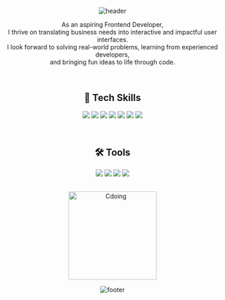 
<div align=center>

![header](https://capsule-render.vercel.app/api?type=waving&color=gradient&customColorList=18&height=250&section=header&text=Hi,%20I'm%20Hyojin&fontSize=80&fontColor=524152)

As an aspiring Frontend Developer,
<br>
I thrive on translating business needs into interactive and impactful user interfaces.
<br>
I look forward to solving real-world problems, learning from experienced developers, 
<br>
and bringing fun ideas to life through code.

<br>

 ## <strong>🚀 Tech Skills</strong>
<img src="https://img.shields.io/badge/HTML-E34F26?style=for-the-badge&logo=HTML5&logoColor=white"> <img src="https://img.shields.io/badge/CSS-1572B6?style=for-the-badge&logo=CSS3&logoColor=white"> <img src="https://img.shields.io/badge/JavaScript-F7DF1E?style=for-the-badge&logo=JavaScript&logoColor=white"> <img src="https://img.shields.io/badge/TypeScript-3178C6?style=for-the-badge&logo=TypeScript&logoColor=white"> <img src="https://img.shields.io/badge/React-61DAFB?style=for-the-badge&logo=React&logoColor=white"> <img src="https://img.shields.io/badge/Redux-764ABC?style=for-the-badge&logo=Redux&logoColor=white"> <img src="https://img.shields.io/badge/styledcomponents-DB7093?style=for-the-badge&logo=styledcomponents&logoColor=white">

<br>

 ## <strong>🛠️ Tools</strong>
<img src="https://img.shields.io/badge/Git-F05032?style=for-the-badge&logo=Git&logoColor=white"> <img src="https://img.shields.io/badge/postman-FF6C37?style=for-the-badge&logo=postman&logoColor=white"> <img src="https://img.shields.io/badge/figma-F24E1E?style=for-the-badge&logo=figma&logoColor=white"> <img src="https://img.shields.io/badge/notion-000000?style=for-the-badge&logo=notion&logoColor=white">

<br>

<div>
<img alt="Cdoing" width="200" src="https://res.cloudinary.com/practicaldev/image/fetch/s--jbblUf9N--/c_limit%2Cf_auto%2Cfl_progressive%2Cq_66%2Cw_880/https://dev-to-uploads.s3.amazonaws.com/uploads/articles/twxlvixc93j8vmm4zp53.gif">
</div>

![footer](https://capsule-render.vercel.app/api?type=waving&color=gradient&customColorList=15&height=120&section=footer)

</div>
